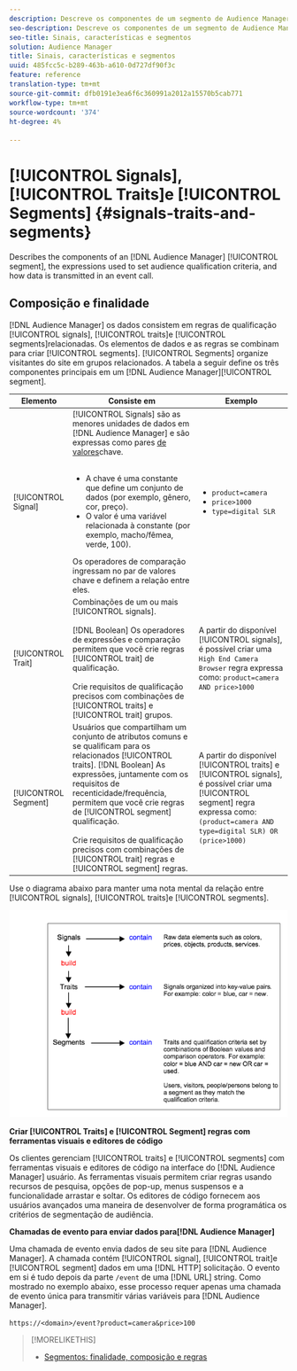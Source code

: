 ```yaml
---
description: Descreve os componentes de um segmento de Audience Manager, as expressões usadas para definir critérios de qualificação de audiência e como os dados são transmitidos em uma chamada de evento.
seo-description: Descreve os componentes de um segmento de Audience Manager, as expressões usadas para definir critérios de qualificação de audiência e como os dados são transmitidos em uma chamada de evento.
seo-title: Sinais, características e segmentos
solution: Audience Manager
title: Sinais, características e segmentos
uuid: 485fcc5c-b289-463b-a610-0d727df90f3c
feature: reference
translation-type: tm+mt
source-git-commit: dfb0191e3ea6f6c360991a2012a15570b5cab771
workflow-type: tm+mt
source-wordcount: '374'
ht-degree: 4%

---
```



# [!UICONTROL Signals], [!UICONTROL Traits]e [!UICONTROL Segments] {#signals-traits-and-segments}

Describes the components of an [!DNL Audience Manager] [!UICONTROL segment], the expressions used to set audience qualification criteria, and how data is transmitted in an event call.

## Composição e finalidade

[!DNL Audience Manager] os dados consistem em regras de qualificação [!UICONTROL signals], [!UICONTROL traits]e [!UICONTROL segments]relacionadas. Os elementos de dados e as regras se combinam para criar [!UICONTROL segments]. [!UICONTROL Segments] organize visitantes do site em grupos relacionados. A tabela a seguir define os três componentes principais em um [!DNL Audience Manager][!UICONTROL segment].

| Elemento | Consiste em | Exemplo |
|---|---|---|
| [!UICONTROL Signal] | [!UICONTROL Signals] são as menores unidades de dados em [!DNL Audience Manager] e são expressas como pares [de valores](../reference/key-value-pairs-explained.md)chave.<br><br><ul><li>A chave é uma constante que define um conjunto de dados (por exemplo, gênero, cor, preço).</li><li>O valor é uma variável relacionada à constante (por exemplo, macho/fêmea, verde, 100).</li></ul>Os operadores de comparação ingressam no par de valores chave e definem a relação entre eles. | <ul><li>`product=camera`</li><li>`price>1000`</li><li>`type=digital SLR`</li></ul> |
| [!UICONTROL Trait] | Combinações de um ou mais [!UICONTROL signals].<br><br> [!DNL Boolean] Os operadores de expressões e comparação permitem que você crie regras [!UICONTROL trait] de qualificação. <br><br>Crie requisitos de qualificação precisos com combinações de [!UICONTROL traits] e [!UICONTROL trait] grupos. | A partir do disponível [!UICONTROL signals], é possível criar uma `High End Camera Browser` regra expressa como: `product=camera AND price>1000` |
| [!UICONTROL Segment] | Usuários que compartilham um conjunto de atributos comuns e se qualificam para os relacionados [!UICONTROL traits]. [!DNL Boolean] As expressões, juntamente com os requisitos de recenticidade/frequência, permitem que você crie regras de [!UICONTROL segment] qualificação.<br><br> Crie requisitos de qualificação precisos com combinações de [!UICONTROL trait] regras e [!UICONTROL segment] regras. | A partir do disponível [!UICONTROL traits] e [!UICONTROL signals], é possível criar uma [!UICONTROL segment] regra expressa como:`(product=camera AND type=digital SLR) OR (price>1000)` |

Use o diagrama abaixo para manter uma nota mental da relação entre [!UICONTROL signals], [!UICONTROL traits]e [!UICONTROL segments].

![](assets/signals-traits-segments.png)

**Criar [!UICONTROL Traits] e [!UICONTROL Segment] regras com ferramentas visuais e editores de código**

Os clientes gerenciam [!UICONTROL traits] e [!UICONTROL segments] com ferramentas visuais e editores de código na interface do [!DNL Audience Manager] usuário. As ferramentas visuais permitem criar regras usando recursos de pesquisa, opções de pop-up, menus suspensos e a funcionalidade arrastar e soltar. Os editores de código fornecem aos usuários avançados uma maneira de desenvolver de forma programática os critérios de segmentação de audiência.

**Chamadas de evento para enviar dados para[!DNL Audience Manager]**

Uma chamada de evento envia dados de seu site para [!DNL Audience Manager]. A chamada contém [!UICONTROL signal], [!UICONTROL trait]e [!UICONTROL segment] dados em uma [!DNL HTTP] solicitação. O evento em si é tudo depois da parte `/event` de uma [!DNL URL] string. Como mostrado no exemplo abaixo, esse processo requer apenas uma chamada de evento única para transmitir várias variáveis para [!DNL Audience Manager].

`https://<domain>/event?product=camera&price>100`

>[!MORELIKETHIS]
>
>* [Segmentos: finalidade, composição e regras](../features/segments/segments-purpose.md)

